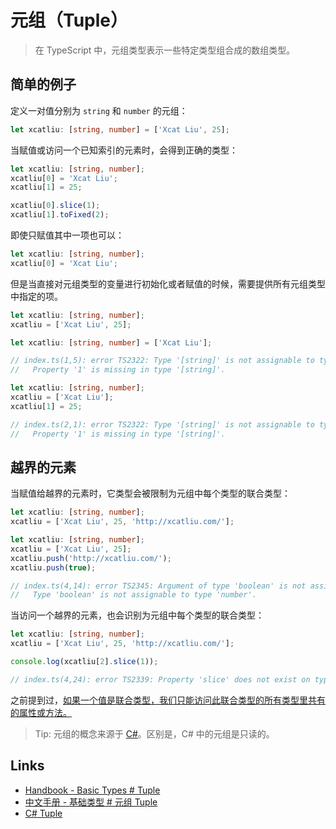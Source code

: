 # 元组（Tuple）

> 在 TypeScript 中，元组类型表示一些特定类型组合成的数组类型。

## 简单的例子

定义一对值分别为 `string` 和 `number` 的元组：

```ts
let xcatliu: [string, number] = ['Xcat Liu', 25];
```

当赋值或访问一个已知索引的元素时，会得到正确的类型：

```ts
let xcatliu: [string, number];
xcatliu[0] = 'Xcat Liu';
xcatliu[1] = 25;

xcatliu[0].slice(1);
xcatliu[1].toFixed(2);
```

即使只赋值其中一项也可以：

```ts
let xcatliu: [string, number];
xcatliu[0] = 'Xcat Liu';
```

但是当直接对元组类型的变量进行初始化或者赋值的时候，需要提供所有元组类型中指定的项。

```ts
let xcatliu: [string, number];
xcatliu = ['Xcat Liu', 25];
```

```ts
let xcatliu: [string, number] = ['Xcat Liu'];

// index.ts(1,5): error TS2322: Type '[string]' is not assignable to type '[string, number]'.
//   Property '1' is missing in type '[string]'.
```

```ts
let xcatliu: [string, number];
xcatliu = ['Xcat Liu'];
xcatliu[1] = 25;

// index.ts(2,1): error TS2322: Type '[string]' is not assignable to type '[string, number]'.
//   Property '1' is missing in type '[string]'.
```

## 越界的元素

当赋值给越界的元素时，它类型会被限制为元组中每个类型的联合类型：

```ts
let xcatliu: [string, number];
xcatliu = ['Xcat Liu', 25, 'http://xcatliu.com/'];
```

```ts
let xcatliu: [string, number];
xcatliu = ['Xcat Liu', 25];
xcatliu.push('http://xcatliu.com/');
xcatliu.push(true);

// index.ts(4,14): error TS2345: Argument of type 'boolean' is not assignable to parameter of type 'string | number'.
//   Type 'boolean' is not assignable to type 'number'.
```

当访问一个越界的元素，也会识别为元组中每个类型的联合类型：

```ts
let xcatliu: [string, number];
xcatliu = ['Xcat Liu', 25, 'http://xcatliu.com/'];

console.log(xcatliu[2].slice(1));

// index.ts(4,24): error TS2339: Property 'slice' does not exist on type 'string | number'.
```

之前提到过，[如果一个值是联合类型，我们只能访问此联合类型的所有类型里共有的属性或方法。](../basics/union-types.md#访问联合类型的属性或方法)

> Tip: 元组的概念来源于 [C#][C# Tuple]。区别是，C# 中的元组是只读的。

## Links

- [Handbook - Basic Types # Tuple](http://www.typescriptlang.org/docs/handbook/basic-types.html#tuple)
- [中文手册 - 基础类型 # 元组 Tuple](https://zhongsp.gitbooks.io/typescript-handbook/content/doc/handbook/Basic%20Types.html#元组-tuple)
- [C# Tuple]

[C# Tuple]: https://msdn.microsoft.com/en-us/library/system.tuple(v=vs.110).aspx
